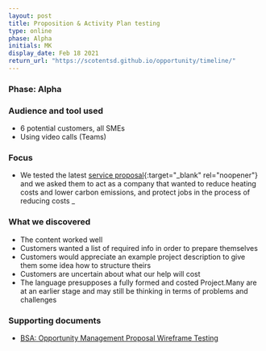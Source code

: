 ```yaml
---
layout: post
title: Proposition & Activity Plan testing
type: online
phase: Alpha
initials: MK
display_date: Feb 18 2021
return_url: "https://scotentsd.github.io/opportunity/timeline/"
---
```

### Phase: Alpha

### Audience and tool used
- 6 potential customers, all SMEs
- Using video calls (Teams)

### Focus
- We tested the latest [service proposal](https://r5ql7s.axshare.com/){:target="_blank" rel="noopener"} and we asked them to act as a company that wanted to reduce heating costs and lower carbon emissions, and protect jobs in the process of reducing costs
_
### What we discovered
- The content worked well
- Customers wanted a list of required info in order to prepare themselves
- Customers would appreciate an example project description to give them some idea how to structure theirs
- Customers are uncertain about what our help will cost
- The language presupposes a fully formed and costed Project.Many are at an earlier stage and may still be thinking in terms of problems and challenges

### Supporting documents
- [BSA: Opportunity Management Proposal Wireframe Testing](2021_02_18_F2F_OM_Proposition.pdf)
